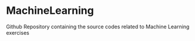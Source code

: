 # MachineLearning
Github Repository containing the source codes related to Machine Learning exercises
